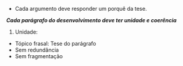 
- Cada argumento deve responder um porquê da tese.


***Cada parágrafo do desenvolvimento deve ter unidade e coerência***

1. Unidade:
- Tópico frasal: Tese do parágrafo 
- Sem redundância
- Sem fragmentação